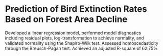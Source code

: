 # Prediction of Bird Extinction Rates Based on Forest Area Decline
Developed a linear regression model, performed model diagnostics including residual plots, 
log-transformation to achieve normality, and validated normality using the Shapiro-Wilk test. 
Assessed homoscedasticity through the Breusch-Pagan test. Achieved an adjusted R-square of 
62.75%
